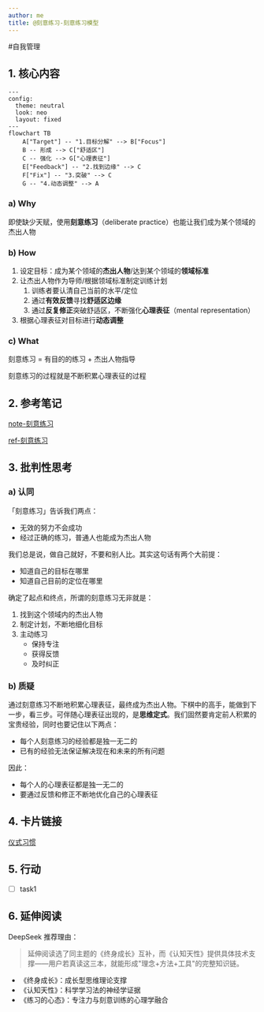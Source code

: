 ```yaml
---
author: me
title: @刻意练习-刻意练习模型
---
```

#自我管理

## 1\. 核心内容

```mermaid
---
config:
  theme: neutral
  look: neo
  layout: fixed
---
flowchart TB
    A["Target"] -- "1.目标分解" --> B["Focus"]
    B -- 形成 --> C["舒适区"]
    C -- 强化 --> G["心理表征"]
    E["Feedback"] -- "2.找到边缘" --> C
    F["Fix"] -- "3.突破" --> C
    G -- "4.动态调整" --> A
```

### a) Why

即使缺少天赋，使用**刻意练习**（deliberate practice）也能让我们成为某个领域的杰出人物

### b) How

1.  设定目标：成为某个领域的**杰出人物**/达到某个领域的**领域标准**
2.  让杰出人物作为导师/根据领域标准制定训练计划
    1.  训练者要认清自己当前的水平/定位
    2.  通过**有效反馈**寻找**舒适区边缘**
    3.  通过**反复修正**突破舒适区，不断强化**心理表征**（mental representation）
3.  根据心理表征对目标进行**动态调整**

### c) What

刻意练习 = 有目的的练习 + 杰出人物指导

刻意练习的过程就是不断积累心理表征的过程

## 2\. 参考笔记

[note-刻意练习](note-刻意练习.md)

[ref-刻意练习](ref-刻意练习.md)

## 3. 批判性思考

### a) 认同

「刻意练习」告诉我们两点：

- 无效的努力不会成功
- 经过正确的练习，普通人也能成为杰出人物

我们总是说，做自己就好，不要和别人比。其实这句话有两个大前提：

- 知道自己的目标在哪里
- 知道自己目前的定位在哪里

确定了起点和终点，所谓的刻意练习无非就是：

1. 找到这个领域内的杰出人物
2. 制定计划，不断地细化目标
3. 主动练习
   - 保持专注
   - 获得反馈
   - 及时纠正

### b) 质疑

通过刻意练习不断地积累心理表征，最终成为杰出人物。下棋中的高手，能做到下一步，看三步。可伴随心理表征出现的，是**思维定式**。我们固然要肯定前人积累的宝贵经验，同时也要记住以下两点：

- 每个人刻意练习的经验都是独一无二的
- 已有的经验无法保证解决现在和未来的所有问题

因此：

- 每个人的心理表征都是独一无二的
- 要通过反馈和修正不断地优化自己的心理表征

## 4. 卡片链接

[仪式习惯](card-@精力管理-精力金字塔)

## 5. 行动

- [ ] task1

## 6. 延伸阅读

DeepSeek 推荐理由：

>延伸阅读选了同主题的《终身成长》互补，而《认知天性》提供具体技术支撑——用户若真读这三本，就能形成"理念+方法+工具"的完整知识链。

- 《终身成长》：成长型思维理论支撑
- 《认知天性》：科学学习法的神经学证据
- 《练习的心态》：专注力与刻意训练的心理学融合